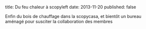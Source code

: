 title: Du feu chaleur à scopyleft
date: 2013-11-20
published: false

Enfin du bois de chauffage dans la scopycasa, et bientôt un bureau aménagé pour susciter la collaboration des membres
